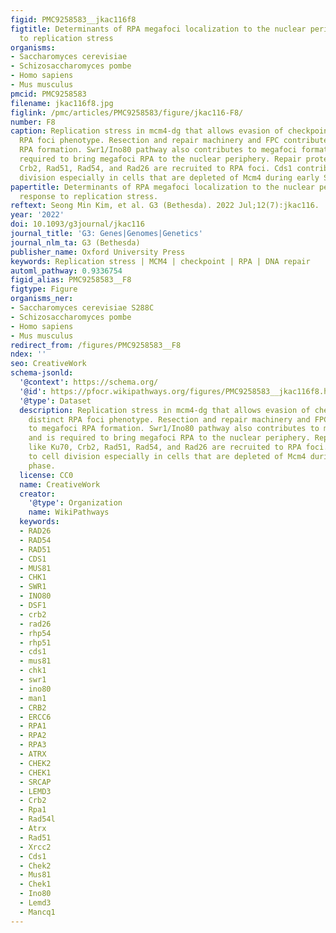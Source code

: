 ```yaml
---
figid: PMC9258583__jkac116f8
figtitle: Determinants of RPA megafoci localization to the nuclear periphery in response
  to replication stress
organisms:
- Saccharomyces cerevisiae
- Schizosaccharomyces pombe
- Homo sapiens
- Mus musculus
pmcid: PMC9258583
filename: jkac116f8.jpg
figlink: /pmc/articles/PMC9258583/figure/jkac116-F8/
number: F8
caption: Replication stress in mcm4-dg that allows evasion of checkpoint has distinct
  RPA foci phenotype. Resection and repair machinery and FPC contribute to megafoci
  RPA formation. Swr1/Ino80 pathway also contributes to megafoci formation and is
  required to bring megafoci RPA to the nuclear periphery. Repair proteins like Ku70,
  Crb2, Rad51, Rad54, and Rad26 are recruited to RPA foci. Cds1 contributes to cell
  division especially in cells that are depleted of Mcm4 during early S phase.
papertitle: Determinants of RPA megafoci localization to the nuclear periphery in
  response to replication stress.
reftext: Seong Min Kim, et al. G3 (Bethesda). 2022 Jul;12(7):jkac116.
year: '2022'
doi: 10.1093/g3journal/jkac116
journal_title: 'G3: Genes|Genomes|Genetics'
journal_nlm_ta: G3 (Bethesda)
publisher_name: Oxford University Press
keywords: Replication stress | MCM4 | checkpoint | RPA | DNA repair
automl_pathway: 0.9336754
figid_alias: PMC9258583__F8
figtype: Figure
organisms_ner:
- Saccharomyces cerevisiae S288C
- Schizosaccharomyces pombe
- Homo sapiens
- Mus musculus
redirect_from: /figures/PMC9258583__F8
ndex: ''
seo: CreativeWork
schema-jsonld:
  '@context': https://schema.org/
  '@id': https://pfocr.wikipathways.org/figures/PMC9258583__jkac116f8.html
  '@type': Dataset
  description: Replication stress in mcm4-dg that allows evasion of checkpoint has
    distinct RPA foci phenotype. Resection and repair machinery and FPC contribute
    to megafoci RPA formation. Swr1/Ino80 pathway also contributes to megafoci formation
    and is required to bring megafoci RPA to the nuclear periphery. Repair proteins
    like Ku70, Crb2, Rad51, Rad54, and Rad26 are recruited to RPA foci. Cds1 contributes
    to cell division especially in cells that are depleted of Mcm4 during early S
    phase.
  license: CC0
  name: CreativeWork
  creator:
    '@type': Organization
    name: WikiPathways
  keywords:
  - RAD26
  - RAD54
  - RAD51
  - CDS1
  - MUS81
  - CHK1
  - SWR1
  - INO80
  - DSF1
  - crb2
  - rad26
  - rhp54
  - rhp51
  - cds1
  - mus81
  - chk1
  - swr1
  - ino80
  - man1
  - CRB2
  - ERCC6
  - RPA1
  - RPA2
  - RPA3
  - ATRX
  - CHEK2
  - CHEK1
  - SRCAP
  - LEMD3
  - Crb2
  - Rpa1
  - Rad54l
  - Atrx
  - Rad51
  - Xrcc2
  - Cds1
  - Chek2
  - Mus81
  - Chek1
  - Ino80
  - Lemd3
  - Mancq1
---
```

